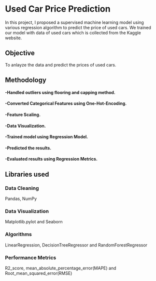 
# Used Car Price Prediction
In this project, I proposed a supervised machine
learning model using various regression algorithm to predict the price of used cars.
We trained our model with data of used cars which is collected from the Kaggle website.

## Objective
To anlayze the data and predict the prices of used cars.

## Methodology
#### -Handled outliers using flooring and capping method.
#### -Converted Categorical Features using One-Hot-Encoding.
#### -Feature Scaling.
#### -Data Visualization.
#### -Trained model using Regression Model.
#### -Predicted the results.
#### -Evaluated results using Regression Metrics.

## Libraries used

### Data Cleaning
Pandas, NumPy

### Data Visualization
Matplotlib.pylot and Seaborn

### Algorithms
LinearRegression, DecisionTreeRegressor and RandomForestRegressor

### Performance Metrics
R2_score, mean_absolute_percentage_error(MAPE) and Root_mean_squared_error(RMSE)
